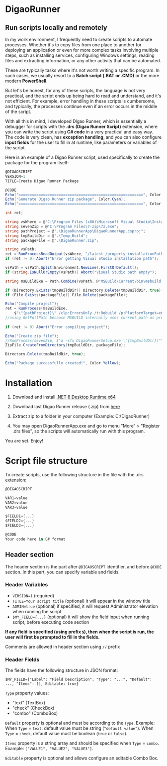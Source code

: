 # DigaoRunner

## Run scripts locally and remotely

In my work environment, I frequently need to create scripts to automate processes. Whether it's to copy files from one place to another for deploying an application or even for more complex tasks involving multiple steps, such as installing services, configuring Windows settings, reading files and extracting information, or any other activity that can be automated.

These are typically tasks where it's not worth writing a specific program. In such cases, we usually resort to a **Batch script (.BAT or .CMD)** or the more modern **PowerShell**.

But let's be honest, for any of these scripts, the language is not very practical, and the script ends up being hard to read and understand, and it's not efficient. For example, error handling in these scripts is cumbersome, and typically, the processes continue even if an error occurs in the middle of the script.

With all this in mind, I developed Digao Runner, which is essentially a debugger for scripts with the **.drs (Digao Runner Script)** extension, where you can write the script using **C# code** in a very practical and easy way. The code is very clean, has **exception handling**, and you can also configure **input fields** for the user to fill in at runtime, like parameters or variables of the script.

Here is an example of a Digao Runner script, used specifically to create the package for the program itself:

```csharp
@DIGAOSCRIPT
VERSION=1
TITLE=Create Digao Runner Package

@CODE
Echo("========================================================", Color.Cyan);
Echo("Generate Digao Runner zip package", Color.Cyan);
Echo("========================================================", Color.Cyan);

int ret;

string vsWhere = @"C:\Program Files (x86)\Microsoft Visual Studio\Installer\vswhere.exe";
string sevenZip = @"C:\Program Files\7-zip\7z.exe";
string pathProject = @".\DigaoRunnerApp\DigaoRunnerApp.csproj";
string tmpBuildDir = @".\Temp_Build";
string packageFile = @".\DigaoRunner.zip";

string vsPath;
ret = RunProcessReadOutput(vsWhere, "/latest /property installationPath", ref vsPath);
if (ret != 0) Abort("Error getting Visual Studio installation path");

vsPath = vsPath.Split(Environment.NewLine).FirstOrDefault();
if (string.IsNullOrEmpty(vsPath)) Abort("Visual Studio path empty");

string msBuildExe = Path.Combine(vsPath, @"MSBuild\Current\bin\msbuild.exe");

if (Directory.Exists(tmpBuildDir)) Directory.Delete(tmpBuildDir, true);
if (File.Exists(packageFile)) File.Delete(packageFile);

Echo("Compile project");
ret = RunProcess(msBuildExe, 
	$"\"{pathProject}\" /clp:ErrorsOnly /t:Rebuild /p:PlatformTarget=x64 /p:Configuration=Release /p:OutputPath=\"{Path.GetFullPath(tmpBuildDir)}\"");
//using GetFullPath because MSBUILD internally uses current path as project folder path
	
if (ret != 0) Abort("Error compiling project");

Echo("Create zip file");
//RunProcess(sevenZip, $"a -sfx DigaoRunnerSetup.exe \"{tmpBuildDir}\"");
ZipFile.CreateFromDirectory(tmpBuildDir, packageFile);

Directory.Delete(tmpBuildDir, true);

Echo("Package successfully created!", Color.Yellow);

```

# Installation

1. Download and install [.NET 8 Desktop Runtime x64](https://dotnet.microsoft.com/en-us/download/dotnet/8.0)

2. Download last Digao Runner release (.zip) from [here](https://github.com/digao-dalpiaz/DigaoRunner/releases/latest)

3. Extract zip to a folder in your computer (Example: C:\DigaoRunner)

4. You may open DigaoRunnerApp.exe and go to menu "More" > "Register .drs files", so the scripts will automatically run with this program.

You are set. Enjoy!

# Script file structure

To create scripts, use the following structure in the file with the .drs extension:

```csharp
@DIGAOSCRIPT

VAR1=value
VAR2=value
VAR3=value

$FIELD1={...}
$FIELD2={...}
$FIELD3={...}

@CODE
Your code here in C# format
```

## Header section

The header section is the part after `@DIGAOSCRIPT` identifier, and before `@CODE` section. In this part, you can specify variable and fields.

### Header Variables

- `VERSION=1` (required)
- `TITLE=Your script title` (optional) it will appear in the window title
- `ADMIN=true` (optional) if specified, it will request Administrator elevation when running the script
- `$MY_FIELD={...}` (optional) it will show the field input when running script, before executing code section

**If any field is specified (using prefix `$`), then when the script is run, the user will first be prompted to fill in the fields.**

Comments are allowed in header section using `//` prefix

### Header Fields

The fields have the following structure in JSON format:

`$MY_FIELD={"Label": "Field Description", "Type": "...", "Default": ..., "Items": [], Editable: true}`

`Type` property values:
- "text" (TextBox)
- "check" (CheckBox)
- "combo" (ComboBox)

`Default` property is optional and must be according to the `Type`. Example: When `Type` = `text`, default value must be string (`"default value"`). When `Type` = `check`, default value must be boolean (`true` or `false`).

`Items` property is a string array and should be specified when `Type` = `combo`. Example: `["VALUE1", "VALUE2", "VALUE3"]`.

`Editable` property is optional and allows configure an editable Combo Box.